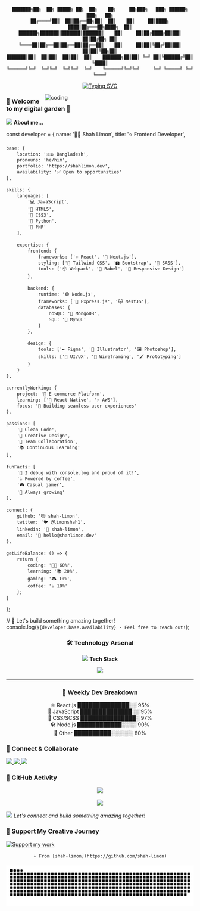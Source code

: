 <div align="center">
  
```ascii
███████╗██╗  ██╗ █████╗ ██╗  ██╗    ██╗     ██╗███╗   ███╗ ██████╗ ███╗   ██╗
██╔════╝██║  ██║██╔══██╗██║  ██║    ██║     ██║████╗ ████║██╔═══██╗████╗  ██║
███████╗███████║███████║███████║    ██║     ██║██╔████╔██║██║   ██║██╔██╗ ██║
╚════██║██╔══██║██╔══██║██╔══██║    ██║     ██║██║╚██╔╝██║██║   ██║██║╚██╗██║
███████║██║  ██║██║  ██║██║  ██║    ███████╗██║██║ ╚═╝ ██║╚██████╔╝██║ ╚████║
╚══════╝╚═╝  ╚═╝╚═╝  ╚═╝╚═╝  ╚═╝    ╚══════╝╚═╝╚═╝     ╚═╝ ╚═════╝ ╚═╝  ╚═══╝
```

[![Typing SVG](https://readme-typing-svg.herokuapp.com?font=Fira+Code&pause=1000&color=F7D768&width=435&lines=Frontend+Developer+from+Bangladesh;Building+awesome+web+experiences;Creating+pixel-perfect+interfaces)](https://git.io/typing-svg)

</div>

<img align="right" alt="coding" width="400" src="https://user-images.githubusercontent.com/55389276/140866485-8fb1c876-9a8f-4d6a-98dc-08c4981eaf70.gif">

### 🌟 Welcome to my digital garden 🌱

<img src="https://media.giphy.com/media/VgCDAzcKvsR6OM0uWg/giphy.gif" width="50"> **About me...**

const developer = {
    name: '🧑‍💻 Shah Limon',
    title: '⭐ Frontend Developer',
    
    base: {
        location: '🇧🇩 Bangladesh',
        pronouns: 'he/him',
        portfolio: 'https://shahlimon.dev',
        availability: '✅ Open to opportunities'
    },
    
    skills: {
        languages: [
            '💻 JavaScript', 
            '📱 HTML5', 
            '🎨 CSS3',
            '🐍 Python',
            '🔮 PHP'
        ],
        
        expertise: {
            frontend: {
                frameworks: ['⚛️ React', '🔲 Next.js'],
                styling: ['🌊 Tailwind CSS', '🅱️ Bootstrap', '💅 SASS'],
                tools: ['📦 Webpack', '🔧 Babel', '📱 Responsive Design']
            },
            
            backend: {
                runtime: '🟢 Node.js',
                frameworks: ['🚂 Express.js', '🐱 NestJS'],
                databases: {
                    noSQL: '🍃 MongoDB',
                    SQL: '🐬 MySQL'
                }
            },
            
            design: {
                tools: ['✒️ Figma', '🎨 Illustrator', '🖼️ Photoshop'],
                skills: ['🎯 UI/UX', '🎨 Wireframing', '🖌️ Prototyping']
            }
        }
    },
    
    currentlyWorking: {
        project: '🚀 E-commerce Platform',
        learning: ['📱 React Native', '⚡ AWS'],
        focus: '🎯 Building seamless user experiences'
    },
    
    passions: [
        '🌟 Clean Code',
        '🎨 Creative Design',
        '🤝 Team Collaboration',
        '📚 Continuous Learning'
    ],
    
    funFacts: [
        '🐛 I debug with console.log and proud of it!',
        '☕ Powered by coffee',
        '🎮 Casual gamer',
        '🌱 Always growing'
    ],
    
    connect: {
        github: '🐱 shah-limon',
        twitter: '🐦 @limonshah1',
        linkedin: '💼 shah-limon',
        email: '📧 hello@shahlimon.dev'
    },

    getLifeBalance: () => {
        return {
            coding: '👨‍💻 60%',
            learning: '📚 20%',
            gaming: '🎮 10%',
            coffee: '☕ 10%'
        };
    }
};

// 🌟 Let's build something amazing together!
console.log(`${developer.base.availability} - Feel free to reach out!`);

<div align="center">
  
### 🛠️ Technology Arsenal

<img src="https://media.giphy.com/media/iY8CRBdQXODJSCERIr/giphy.gif" width="30"> **Tech Stack**

<p align="center">
  <a href="https://skillicons.dev">
    <img src="https://skillicons.dev/icons?i=js,html,css,react,nextjs,nodejs,express,mongodb,tailwind,bootstrap,sass,firebase,git,figma,ps" />
  </a>
</p>

---

### 🌈 Weekly Dev Breakdown

⚛️ React.js      ██████████████░░   95%  
📜 JavaScript    ██████████████░░   95%  
🎨 CSS/SCSS      ███████████████░   97%  
🛠️ Node.js       ████████████░░░░   90%  
🌟 Other         ██████████░░░░░░   80% 
</div>

### 🤝 Connect & Collaborate

<p align="left">
<a href="https://twitter.com/limonshah1" target="_blank">
  <img src="https://img.shields.io/badge/Twitter-1DA1F2?style=for-the-badge&logo=twitter&logoColor=white" />
</a>
<a href="https://linkedin.com/in/shah-limon-1b81041b6" target="_blank">
  <img src="https://img.shields.io/badge/LinkedIn-0077B5?style=for-the-badge&logo=linkedin&logoColor=white" />
</a>
<a href="https://dev.to/shahlimon" target="_blank">
  <img src="https://img.shields.io/badge/dev.to-0A0A0A?style=for-the-badge&logo=devdot.to&logoColor=white" />
</a>
</p>

### 🎯 GitHub Activity

<p align="center">
  <img src="https://github-readme-streak-stats.herokuapp.com/?user=shah-limon&theme=tokyonight" />
</p>

<p align="center">
  <img src="https://github-profile-trophy.vercel.app/?username=shah-limon&theme=tokyonight&no-frame=true&row=1&&margin-w=30&no-bg=true" />
</p>

<img src="https://media.giphy.com/media/LnQjpWaON8nhr21vNW/giphy.gif" width="60"> <em>Let's connect and build something amazing together!</em>

### 🎨 Support My Creative Journey

<a href="https://www.buymeacoffee.com/template.gallery">
  <img src="https://cdn.buymeacoffee.com/buttons/v2/default-yellow.png" height="50" width="210" alt="Support my work" />
</a>

<div align="center">

```ascii
⭐️ From [shah-limon](https://github.com/shah-limon)
```

![Snake animation](https://raw.githubusercontent.com/platane/snk/output/github-contribution-grid-snake-dark.svg)

</div>
